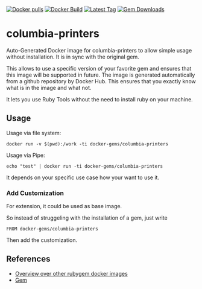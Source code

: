 [![Docker pulls](https://img.shields.io/docker/pulls/rubygem/columbia-printers.svg)](https://hub.docker.com/r/rubygem/columbia-printers/)
[![Docker Build](https://img.shields.io/docker/automated/rubygem/columbia-printers.svg)](https://hub.docker.com/r/rubygem/columbia-printers/)
[![Latest Tag](https://img.shields.io/github/tag/docker-rubygem/columbia-printers.svg)](https://hub.docker.com/r/rubygem/columbia-printers/)
[![Gem Downloads](https://img.shields.io/gem/dt/columbia-printers.svg)](https://rubygems.org/gems/columbia-printers/)
# columbia-printers

Auto-Generated Docker image for columbia-printers to allow simple usage without installation.
It is in sync with the original gem.

This allows to use a specific version of your favorite gem and ensures that this image will be supported in future.
The image is generated automatically from a github repository by Docker Hub.
This ensures that you exactly know what is in the image and what not.

It lets you use Ruby Tools without the need to install ruby on your machine.

## Usage

Usage via file system:

`docker run -v $(pwd):/work -ti docker-gems/columbia-printers`

Usage via Pipe:

`echo "test" | docker run -ti docker-gems/columbia-printers`

It depends on your specific use case how your want to use it.

### Add Customization

For extension, it could be used as base image.

So instead of struggeling with the installation of a gem, just write

`FROM docker-gems/columbia-printers`

Then add the customization.

## References

 - [Overview over other rubygem docker images](https://github.com/thinkbot/docker-rubygem)
 - [Gem](https://rubygems.org/gems/columbia-printers/)
